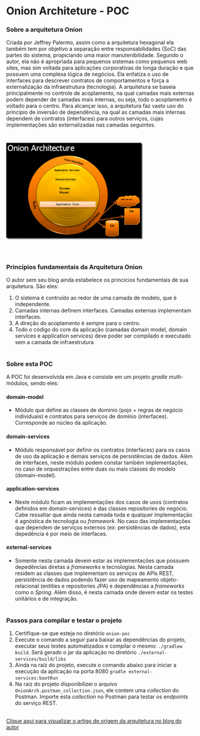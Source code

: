 # Onion Architeture - POC

### Sobre a arquitetura Onion
Criada por Jeffrey Palermo, assim como a arquitetura hexagonal ela também tem por objetivo a separação entre responsabilidades (SoC) das partes do sistema, propiciando uma maior manutenibilidade. Segundo o autor, ela não é apropriada para pequenos sistemas como pequenos web sites, mas sim voltada para aplicações corporativas de longa duração e que possuem uma complexa lógica de negócios. Ela enfatiza o uso de interfaces para descrever contratos de comportamentos e força a externalização da infraestrutura (tecnologia). 
A arquitetura se baseia principalmente no controle de acoplamento, na qual camadas mais externas podem depender de camadas mais internas, ou seja, todo o acoplamento é voltado para o centro. Para alcançar isso, a arquitetura faz vasto uso do principio de inversão de dependência, na qual as camadas mais internas dependem de contratos (interfaces) para outros serviços, cujas implementações são externalizadas nas camadas seguintes.

# ![Diagrama](./diagram.png) <br><br>

### Princípios fundamentais da Arquitetura Onion
O autor sem seu blog ainda estabelece os princícios fundamentais de sua arquitetura. São eles:
1. O sistema é contruído ao redor de uma camada de modelo, que é independente.
2. Camadas internas definem interfaces. Camadas externas implementam interfaces.
3. A direção do acoplamento é sempre para o centro.
4. Todo o código do core da aplicação (camadas domain model, domain services e application services) deve poder ser compilado e executado sem a camada de infraestrutura <br><br>

### Sobre esta POC
A POC foi desenvolvida em Java e consiste em um projeto *gradle* multi-módulos, sendo eles:
#### domain-model
+ Módulo que define as classes de domínio (pojo + regras de negócio individuais) e contratos para serviços de domínio (interfaces). Corresponde ao núcleo da aplicação.

#### domain-services
+ Módulo responsável por definir os contratos (interfaces) para os casos de uso da aplicação e demais serviços de persistências de dados. Além de interfaces, neste módulo podem constar também implementações, no caso de orquestrações entre duas ou mais classes do modelo (domain-model).

#### application-services
+ Neste módulo ficam as implementações dos casos de usos (contratos definidos em domain-services) e das classes repositories de negócio. Cabe ressaltar que ainda nesta camada toda e qualquer implementação é agnóstica de tecnologia ou *framework*. No caso das implementações que dependem de serviços externos (ex: persistências de dados), esta depedência é por meio de interfaces.

#### external-services
+ Somente nesta camada devem estar as implementações que possuem depedências diretas a *frameworks* e tecnologias. Nesta camada residem as classes que implementam os serviços de APIs REST, persistência de dados podendo fazer uso de mapeamento objeto-relacional (entities e repositories JPA) e dependências a *frameworks* como o *Spring*. Além disso, é nesta camada onde devem estar os testes unitários e de integração. <br><br> 

### Passos para compilar e testar o projeto
1. Certifique-se que esteja no diretório `onion-poc`
2. Execute o comando a seguir para baixar as dependências do projeto, executar seus testes automatizados e compilar o mesmo:   `./gradlew build`. Será gerado o jar da aplicação no diretório `./external-services/build/libs`
3. Ainda na raíz do projeto, execute o comando abaixo para iniciar a execução da aplicação na porta 8080
`gradle external-services:bootRun`
4. Na raíz do projeto disponibilizei o arquivo `OnionArch.postman_collection.json`, ele contem uma *collection* do Postman. Importe esta *collection* no Postman para testar os endpoints do serviço REST. <br><br>

[Clique aqui para visualizar o artigo de origem da arquitetura no blog do autor](https://jeffreypalermo.com/2008/07/the-onion-architecture-part-1/)
